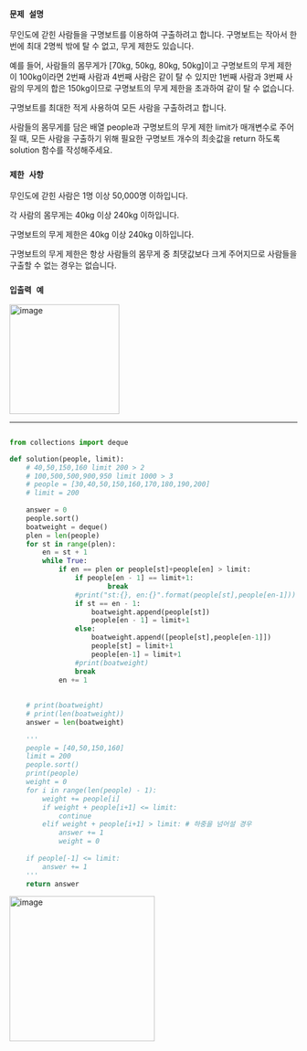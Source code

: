 ### `문제 설명`

무인도에 갇힌 사람들을 구명보트를 이용하여 구출하려고 합니다. 구명보트는 작아서 한 번에 최대 2명씩 밖에 탈 수 없고, 무게 제한도 있습니다.

예를 들어, 사람들의 몸무게가 [70kg, 50kg, 80kg, 50kg]이고 구명보트의 무게 제한이 100kg이라면 2번째 사람과 4번째 사람은 같이 탈 수 있지만 1번째 사람과 3번째 사람의 무게의 합은 150kg이므로 구명보트의 무게 제한을 초과하여 같이 탈 수 없습니다.

구명보트를 최대한 적게 사용하여 모든 사람을 구출하려고 합니다.

사람들의 몸무게를 담은 배열 people과 구명보트의 무게 제한 limit가 매개변수로 주어질 때, 모든 사람을 구출하기 위해 필요한 구명보트 개수의 최솟값을 return 하도록 solution 함수를 작성해주세요.


### `제한 사항`

무인도에 갇힌 사람은 1명 이상 50,000명 이하입니다.

각 사람의 몸무게는 40kg 이상 240kg 이하입니다.

구명보트의 무게 제한은 40kg 이상 240kg 이하입니다.

구명보트의 무게 제한은 항상 사람들의 몸무게 중 최댓값보다 크게 주어지므로 사람들을 구출할 수 없는 경우는 없습니다.

### `입출력 예`

<img width="192" alt="image" src="https://github.com/CodingGuysGroup/Subin/assets/84978165/c80275c2-025a-4410-8736-1f1fd7e78f26">


----

```python

from collections import deque

def solution(people, limit):
    # 40,50,150,160 limit 200 > 2 
    # 100,500,500,900,950 limit 1000 > 3
    # people = [30,40,50,150,160,170,180,190,200]
    # limit = 200
    
    answer = 0
    people.sort()
    boatweight = deque()
    plen = len(people)
    for st in range(plen):
        en = st + 1
        while True:
            if en == plen or people[st]+people[en] > limit:
                if people[en - 1] == limit+1:
                        break
                #print("st:{}, en:{}".format(people[st],people[en-1]))
                if st == en - 1:
                    boatweight.append(people[st])
                    people[en - 1] = limit+1
                else:
                    boatweight.append([people[st],people[en-1]])
                    people[st] = limit+1
                    people[en-1] = limit+1
                #print(boatweight)
                break
            en += 1
            
    
    # print(boatweight)
    # print(len(boatweight))
    answer = len(boatweight)
        
    '''
    people = [40,50,150,160]
    limit = 200
    people.sort()
    print(people)
    weight = 0
    for i in range(len(people) - 1):
        weight += people[i]
        if weight + people[i+1] <= limit:
            continue
        elif weight + people[i+1] > limit: # 하중을 넘어설 경우
            answer += 1
            weight = 0
    
    if people[-1] <= limit:
        answer += 1
    '''    
    return answer

```


<img width="254" alt="image" src="https://github.com/CodingGuysGroup/Subin/assets/84978165/803b24bd-9bd1-46fc-9f72-86554d1d8a6a">



